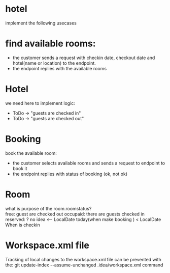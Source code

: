 # hotel
implement the following usecases

# find available rooms: 
- the customer sends a request with checkin date, checkout date and hotel(name or location) to the endpoint.
- the endpoint replies with the available rooms

# Hotel

we need here to implement logic:
- ToDo -> "guests are checked in"
- ToDo -> "guests are checked out"

# Booking
book the available room:
- the customer selects available rooms and sends a request to endpoint to book it
- the endpoint replies with status of booking (ok, not ok)

# Room

what is purpose of the room.roomstatus?  
free: guest are checked out
occupaid: there are guests checked in
reserved: ? no idea <-- LocalDate today(when make booking ) < LocalDate When is checkin


# Workspace.xml file
Tracking of local changes to the workspace.xml file can be prevented with the:
git update-index --assume-unchanged .idea/workspace.xml command

